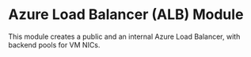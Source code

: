 # Azure Load Balancer (ALB) Module

This module creates a public and an internal Azure Load Balancer, with backend pools for VM NICs.
